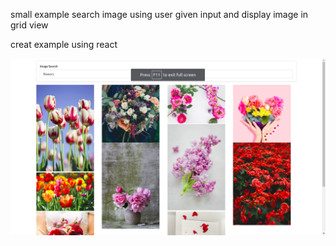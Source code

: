 small example search image using user given input and display image in grid view 

creat example using react 

![screenshort](demo-image.png)   
